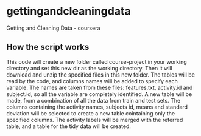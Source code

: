 # gettingandcleaningdata
Getting and Cleaning Data - coursera
## How the script  works
This code will create a new folder called course-project in your working directory and set this new dir as the working directory. Then it will download and unzip the specified files in this new folder. 
The tables will be read by the code, and columns names will be added to specify each variable. The names are taken from these files: features.txt, activity.id and subject.id, so all the variable are completely identified. 
A new table will be made, from a combination of all the data from train and test sets. The columns containing the activity names, subjects id, means and standard deviation will be selected to create a new table cointaining only the specified columns. The activity labels will be merged with the referred table, and a table for the tidy data will be created.



